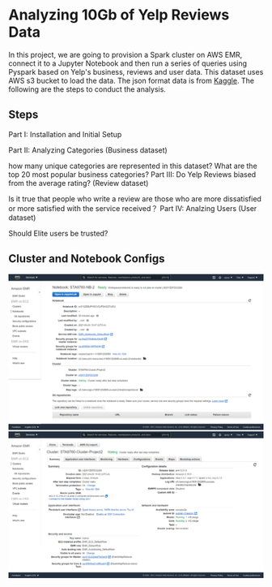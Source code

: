 # Analyzing 10Gb of Yelp Reviews Data

In this project, we are going to provision a Spark cluster on AWS EMR, connect it to a Jupyter Notebook and then run a series of queries using Pyspark based on Yelp's business, reviews and user data. This dataset uses AWS s3 bucket to load the data. The json format data is from [Kaggle](https://www.kaggle.com/yelp-dataset/yelp-dataset). The following are the steps to conduct the analysis.

## Steps

Part I: Installation and Initial Setup

Part II: Analyzing Categories (Business dataset)


how many unique categories are represented in this dataset?
What are the top 20 most popular business categories?
Part III: Do Yelp Reviews biased from the average rating? (Review dataset)

Is it true that people who write a review are those who are more dissatisfied or more satisfied with the service received？
Part IV: Analzing Users (User dataset)

Should Elite users be trusted?


## Cluster and Notebook Configs

![notebook](https://github.com/KY0409/Project2/blob/main/notebook_configuration.png)
![cluster](https://github.com/KY0409/Project2/blob/main/cluster_configuration.png)
